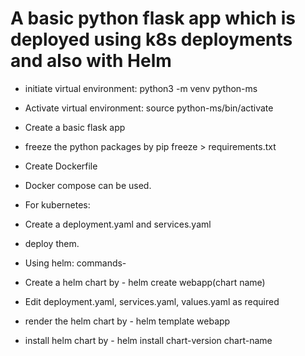 # A basic python flask app which is deployed using k8s deployments and also with Helm

 - initiate virtual environment: python3 -m venv python-ms
 - Activate virtual environment: source python-ms/bin/activate

 - Create a basic flask app
 - freeze the python packages by pip freeze > requirements.txt

 - Create Dockerfile
 - Docker compose can be used.

 - For kubernetes:
  - Create a deployment.yaml and services.yaml
  - deploy them.

 - Using helm:
 commands-
  - Create a helm chart by - helm create webapp(chart name)
  - Edit deployment.yaml, services.yaml, values.yaml as required
  - render the helm chart by - helm template webapp
  - install helm chart by - helm install chart-version chart-name
    
